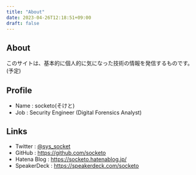 ```yaml
---
title: "About"
date: 2023-04-26T12:18:51+09:00
draft: false
---
```


## About
このサイトは、基本的に個人的に気になった技術の情報を発信するものです。(予定)

## Profile
- Name : socketo(そけと)
- Job : Security Engineer (Digital Forensics Analyst)

## Links
- Twitter : [@sys_socket](https://twitter.com/sys_socket)
- GitHub : https://github.com/socketo
- Hatena Blog : https://socketo.hatenablog.jp/
- SpeakerDeck : https://speakerdeck.com/socketo